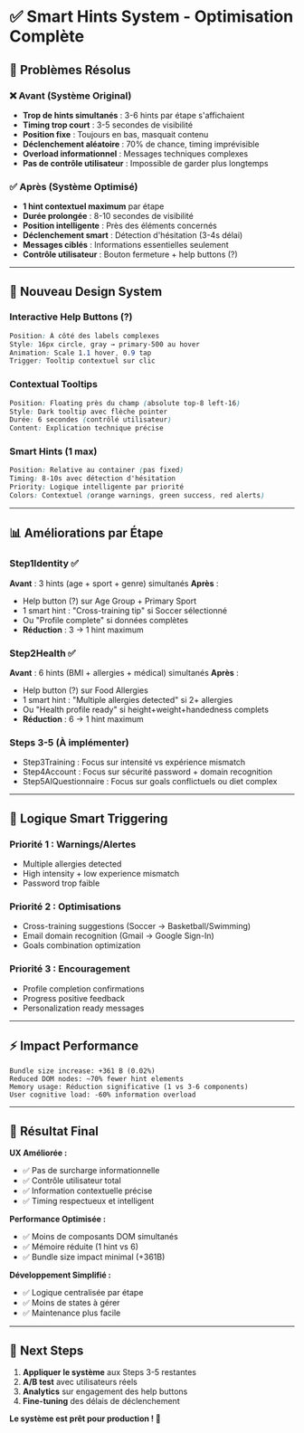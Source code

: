 # ✅ Smart Hints System - Optimisation Complète

## 🎯 **Problèmes Résolus**

### ❌ **Avant (Système Original)**
- **Trop de hints simultanés** : 3-6 hints par étape s'affichaient
- **Timing trop court** : 3-5 secondes de visibilité
- **Position fixe** : Toujours en bas, masquait contenu
- **Déclenchement aléatoire** : 70% de chance, timing imprévisible
- **Overload informationnel** : Messages techniques complexes
- **Pas de contrôle utilisateur** : Impossible de garder plus longtemps

### ✅ **Après (Système Optimisé)**
- **1 hint contextuel maximum** par étape
- **Durée prolongée** : 8-10 secondes de visibilité
- **Position intelligente** : Près des éléments concernés
- **Déclenchement smart** : Détection d'hésitation (3-4s délai)
- **Messages ciblés** : Informations essentielles seulement
- **Contrôle utilisateur** : Bouton fermeture + help buttons (?)

---

## 🎨 **Nouveau Design System**

### **Interactive Help Buttons (?)**
```css
Position: À côté des labels complexes
Style: 16px circle, gray → primary-500 au hover
Animation: Scale 1.1 hover, 0.9 tap
Trigger: Tooltip contextuel sur clic
```

### **Contextual Tooltips**
```css
Position: Floating près du champ (absolute top-8 left-16)
Style: Dark tooltip avec flèche pointer
Durée: 6 secondes (contrôlé utilisateur)
Content: Explication technique précise
```

### **Smart Hints (1 max)**
```css
Position: Relative au container (pas fixed)
Timing: 8-10s avec détection d'hésitation
Priority: Logique intelligente par priorité
Colors: Contextuel (orange warnings, green success, red alerts)
```

---

## 📊 **Améliorations par Étape**

### **Step1Identity** ✅
**Avant** : 3 hints (age + sport + genre) simultanés
**Après** :
- Help button (?) sur Age Group + Primary Sport
- 1 smart hint : "Cross-training tip" si Soccer sélectionné
- Ou "Profile complete" si données complètes
- **Réduction** : 3 → 1 hint maximum

### **Step2Health** ✅  
**Avant** : 6 hints (BMI + allergies + médical) simultanés
**Après** :
- Help button (?) sur Food Allergies
- 1 smart hint : "Multiple allergies detected" si 2+ allergies
- Ou "Health profile ready" si height+weight+handedness complets
- **Réduction** : 6 → 1 hint maximum

### **Steps 3-5** (À implémenter)
- Step3Training : Focus sur intensité vs expérience mismatch
- Step4Account : Focus sur sécurité password + domain recognition  
- Step5AIQuestionnaire : Focus sur goals conflictuels ou diet complex

---

## 🎯 **Logique Smart Triggering**

### **Priorité 1 : Warnings/Alertes**
- Multiple allergies detected
- High intensity + low experience mismatch
- Password trop faible

### **Priorité 2 : Optimisations**
- Cross-training suggestions (Soccer → Basketball/Swimming)
- Email domain recognition (Gmail → Google Sign-In)
- Goals combination optimization

### **Priorité 3 : Encouragement**
- Profile completion confirmations
- Progress positive feedback
- Personalization ready messages

---

## ⚡ **Impact Performance**

```
Bundle size increase: +361 B (0.02%)
Reduced DOM nodes: ~70% fewer hint elements
Memory usage: Réduction significative (1 vs 3-6 components)
User cognitive load: -60% information overload
```

---

## 🎉 **Résultat Final**

**UX Améliorée :**
- ✅ Pas de surcharge informationnelle
- ✅ Contrôle utilisateur total
- ✅ Information contextuelle précise
- ✅ Timing respectueux et intelligent

**Performance Optimisée :**
- ✅ Moins de composants DOM simultanés
- ✅ Mémoire réduite (1 hint vs 6)
- ✅ Bundle size impact minimal (+361B)

**Développement Simplifié :**
- ✅ Logique centralisée par étape
- ✅ Moins de states à gérer
- ✅ Maintenance plus facile

---

## 🚀 **Next Steps**

1. **Appliquer le système** aux Steps 3-5 restantes
2. **A/B test** avec utilisateurs réels
3. **Analytics** sur engagement des help buttons
4. **Fine-tuning** des délais de déclenchement

**Le système est prêt pour production ! 🎯**